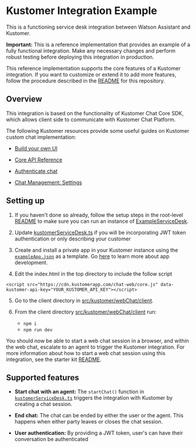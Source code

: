 # Kustomer Integration Example

This is a functioning service desk integration between Watson Assistant and Kustomer. 

**Important:**  This is a reference implementation that provides an example of a fully functional integration. Make any necessary changes and perform robust testing before deploying this integration in production.

This reference implementation supports the core features of a Kustomer integration. If you want to customize or extend it to add more features, follow the procedure described in the [README](../../../README.md) for this repository.

## Overview

This integration is based on the functionality of Kustomer Chat Core SDK, which allows client side to communicate with Kustomer Chat Platform. 

The following Kustomer resources provide some useful guides on Kustomer custom chat implementation:
  - [Build your own UI](https://developer.kustomer.com/chat-sdk/v2.0-Web/docs/build-your-own-ui)

  - [Core API Reference](https://developer.kustomer.com/chat-sdk/v2.0-Web/docs/core-api-reference)

  - [Authenticate chat](https://developer.kustomer.com/chat-sdk/v2.0-Web/docs/authenticate-chat-with-jwt-token)

  - [Chat Management: Settings](https://kustomer.kustomer.help/en_us/chat-settings-B1sdKbtz7) 

## Setting up

1. If you haven't done so already, follow the setup steps in the root-level [README](../../../README.md#development) to make sure you can run an instance of [ExampleServiceDesk](../../example/webChat/README.md).

2. Update [kustomerServiceDesk.ts](./client/src/kustomerServiceDesk.ts) if you will be incorporating JWT token authentication or only describing your customer

3. Create and install a private app in your Kustomer instance using the [`exampleApp.json`](./client/exampleApp.json) as a template. Go [here](https://developer.kustomer.com/kustomer-apps-platform/docs/creating-an-app) to learn more about app development. 

4. Edit the index.html in the top directory to include the follow script

```
<script src="https://cdn.kustomerapp.com/chat-web/core.js" data-kustomer-api-key="YOUR_KUSTOMER_API_KEY"></script>

```

5. Go to the client directory in [src/kustomer/webChat/client](./client).

6. From the client directory [src/kustomer/webChat/client](./client) run:
    - `npm i`
    - `npm run dev`


You should now be able to start a web chat session in a browser, and within the web chat, escalate to an agent to trigger the Kustomer integration. For more information about how to start a web chat session using this integration, see the starter kit [README](../../../README.md#development).

## Supported features

- **Start chat with an agent:** The `startChat()` function in [`kustomerServiceDesk.ts`](./client/src/kustomerServiceDesk.ts) triggers the integration with Kustomer by creating a chat session.

- **End chat:** The chat can be ended by either the user or the agent. This happens when either party leaves or closes the chat session.

- **User authentication:** By providing a JWT token, user's can have their conversation be authenticated


